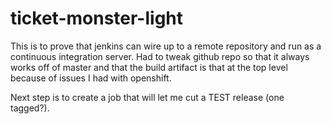 ticket-monster-light
============

This is to prove that jenkins can wire up to a remote repository and run as a continuous integration server. Had to tweak github repo so that it always works off of master and that the build artifact is that at the top level because of issues I had with openshift.

Next step is to create a job that will let me cut a TEST release (one tagged?).
